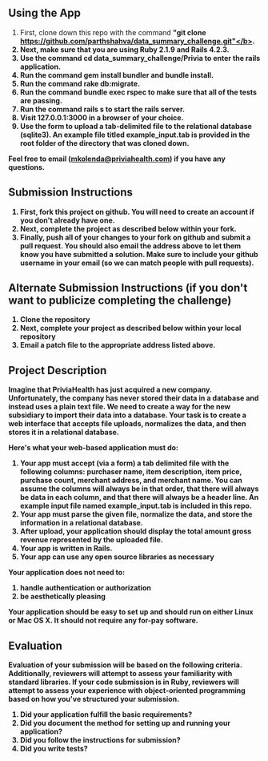 ## Using the App
1. First, clone down this repo with the command <b>"git clone https://github.com/parthshahva/data_summary_challenge.git"</b>.
2. Next, make sure that you are using <b>Ruby 2.1.9</b> and <b>Rails 4.2.3</b>.
3. Use the command <b>cd data_summary_challenge/Privia</b> to enter the rails application.
4. Run the command <b>gem install bundler</b> and <b>bundle install</b>.
5. Run the command <b>rake db:migrate</b>.
6. Run the command <b>bundle exec rspec</b> to make sure that all of the tests are passing.
7. Run the command <b>rails s</b> to start the rails server.
8. Visit <b>127.0.0.1:3000</b> in a browser of your choice.
9. Use the form to upload a tab-delimited file to the relational database (sqlite3). An example file titled <b>example_input.tab</b> is provided in the root folder of the directory that was cloned down.




Feel free to email ([mkolenda@priviahealth.com](mailto:mkolenda@priviahealth.com)) if you have any questions.

## Submission Instructions
1. First, fork this project on github.  You will need to create an account if you don't already have one.
1. Next, complete the project as described below within your fork.
1. Finally, push all of your changes to your fork on github and submit a pull request.  You should also email the address above to let them know you have submitted a solution.  Make sure to include your github username in your email (so we can match people with pull requests).

## Alternate Submission Instructions (if you don't want to publicize completing the challenge)
1. Clone the repository
1. Next, complete your project as described below within your local repository
1. Email a patch file to the appropriate address listed above.

## Project Description
Imagine that PriviaHealth has just acquired a new company.  Unfortunately, the company has never stored their data in a database and instead uses a plain text file.  We need to create a way for the new subsidiary to import their data into a database.  Your task is to create a web interface that accepts file uploads, normalizes the data, and then stores it in a relational database.

Here's what your web-based application must do:

1. Your app must accept (via a form) a tab delimited file with the following columns: purchaser name, item description, item price, purchase count, merchant address, and merchant name.  You can assume the columns will always be in that order, that there will always be data in each column, and that there will always be a header line.  An example input file named example_input.tab is included in this repo.
1. Your app must parse the given file, normalize the data, and store the information in a relational database.
1. After upload, your application should display the total amount gross revenue represented by the uploaded file.
1. Your app is written in Rails.
1. Your app can use any open source libraries as necessary

Your application does not need to:

1. handle authentication or authorization 
1. be aesthetically pleasing

Your application should be easy to set up and should run on either Linux or Mac OS X.  It should not require any for-pay software.

## Evaluation
Evaluation of your submission will be based on the following criteria. Additionally, reviewers will attempt to assess your familiarity with standard libraries. If your code submission is in Ruby, reviewers will attempt to assess your experience with object-oriented programming based on how you've structured your submission.

1. Did your application fulfill the basic requirements?
1. Did you document the method for setting up and running your application?
1. Did you follow the instructions for submission?
1. Did you write tests?
